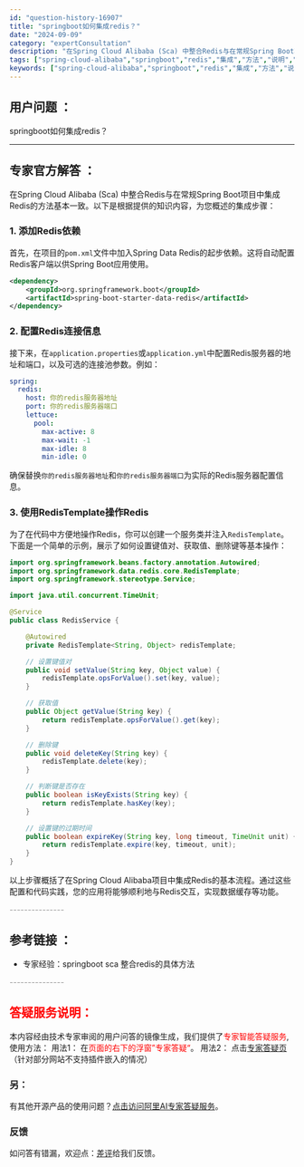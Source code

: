 ```yaml
---
id: "question-history-16907"
title: "springboot如何集成redis？"
date: "2024-09-09"
category: "expertConsultation"
description: "在Spring Cloud Alibaba (Sca) 中整合Redis与在常规Spring Boot项目中集成Redis的方法基本一致。以下是根据提供的知识内容，为您概述的集成步骤：### 1. 添加Redis依赖首先，在项目的`pom.xml`文件中加入Spring Data Redis的起步依"
tags: ["spring-cloud-alibaba","springboot","redis","集成","方法","说明","示例"]
keywords: ["spring-cloud-alibaba","springboot","redis","集成","方法","说明","示例"]
---
```


## 用户问题 ： 
 springboot如何集成redis？  

---------------
## 专家官方解答 ：

在Spring Cloud Alibaba (Sca) 中整合Redis与在常规Spring Boot项目中集成Redis的方法基本一致。以下是根据提供的知识内容，为您概述的集成步骤：

### 1. 添加Redis依赖

首先，在项目的`pom.xml`文件中加入Spring Data Redis的起步依赖。这将自动配置Redis客户端以供Spring Boot应用使用。

```xml
<dependency>
    <groupId>org.springframework.boot</groupId>
    <artifactId>spring-boot-starter-data-redis</artifactId>
</dependency>
```

### 2. 配置Redis连接信息

接下来，在`application.properties`或`application.yml`中配置Redis服务器的地址和端口，以及可选的连接池参数。例如：

```yaml
spring:
  redis:
    host: 你的redis服务器地址
    port: 你的redis服务器端口
    lettuce:
      pool:
        max-active: 8
        max-wait: -1
        max-idle: 8
        min-idle: 0
```

确保替换`你的redis服务器地址`和`你的redis服务器端口`为实际的Redis服务器配置信息。

### 3. 使用RedisTemplate操作Redis

为了在代码中方便地操作Redis，你可以创建一个服务类并注入`RedisTemplate`。下面是一个简单的示例，展示了如何设置键值对、获取值、删除键等基本操作：

```java
import org.springframework.beans.factory.annotation.Autowired;
import org.springframework.data.redis.core.RedisTemplate;
import org.springframework.stereotype.Service;

import java.util.concurrent.TimeUnit;

@Service
public class RedisService {

    @Autowired
    private RedisTemplate<String, Object> redisTemplate;

    // 设置键值对
    public void setValue(String key, Object value) {
        redisTemplate.opsForValue().set(key, value);
    }

    // 获取值
    public Object getValue(String key) {
        return redisTemplate.opsForValue().get(key);
    }

    // 删除键
    public void deleteKey(String key) {
        redisTemplate.delete(key);
    }

    // 判断键是否存在
    public boolean isKeyExists(String key) {
        return redisTemplate.hasKey(key);
    }

    // 设置键的过期时间
    public boolean expireKey(String key, long timeout, TimeUnit unit) {
        return redisTemplate.expire(key, timeout, unit);
    }
}
```

以上步骤概括了在Spring Cloud Alibaba项目中集成Redis的基本流程。通过这些配置和代码实践，您的应用将能够顺利地与Redis交互，实现数据缓存等功能。


<font color="#949494">---------------</font> 


## 参考链接 ：

* 专家经验：springboot sca 整合redis的具体方法 


 <font color="#949494">---------------</font> 
 


## <font color="#FF0000">答疑服务说明：</font> 

本内容经由技术专家审阅的用户问答的镜像生成，我们提供了<font color="#FF0000">专家智能答疑服务</font>,使用方法：
用法1： 在<font color="#FF0000">页面的右下的浮窗”专家答疑“</font>。
用法2： 点击[专家答疑页](https://answer.opensource.alibaba.com/docs/intro)（针对部分网站不支持插件嵌入的情况）
### 另：


有其他开源产品的使用问题？[点击访问阿里AI专家答疑服务](https://answer.opensource.alibaba.com/docs/intro)。
### 反馈
如问答有错漏，欢迎点：[差评](https://ai.nacos.io/user/feedbackByEnhancerGradePOJOID?enhancerGradePOJOId=16921)给我们反馈。
